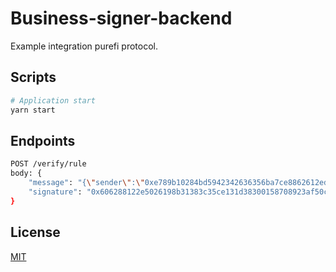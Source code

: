 # Business-signer-backend

Example integration purefi protocol.

## Scripts

```bash
# Application start
yarn start
```

## Endpoints

```bash
POST /verify/rule
body: {
    "message": "{\"sender\":\"0xe789b10284bd5942342636356ba7ce8862612edc\",\"ruleId\":\"431040\",\"receiver\":\"0x624a4AA4f0D19eDe4DdD5077dEBF98E96Bd6971f\",\"token\":\"0xc2132d05d31c914a87c6611c10748aeb04b58e8f\",\"amount\":\"0x0a\",\"chainId\":80001}",
    "signature": "0x606288122e5026198b31383c35ce131d38300158708923af50c9820054b9aade51dd88b36c124aa554a89ea9e0556a6ad45d7e6c11cfd501ee100cc35d8857fc1b"
}
```

## License

[MIT](https://choosealicense.com/licenses/mit/)
